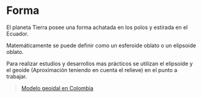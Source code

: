 # Forma

El planeta Tierra posee una forma achatada en los polos y estirada en el Ecuador.

Matemáticamente se puede definir como un esferoide oblato o un elipsoide oblato.

Para realizar estudios y desarrollos mas prácticos se utilizan el elipsoide y el geoide (Aproximación teniendo en cuenta el relieve) en el punto a trabajar.

>  [Modelo geoidal en Colombia](http://www.igac.gov.co/es/contenido/areas-estrategicas/modelo-geoidal-de-colombia)
